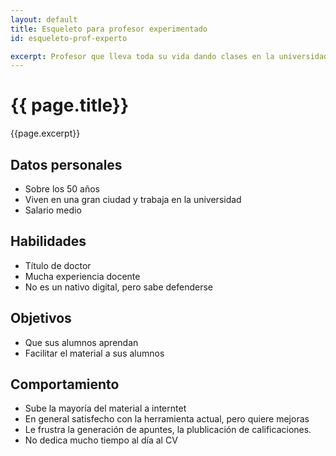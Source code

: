 ```yaml
---
layout: default
title: Esqueleto para profesor experimentado
id: esqueleto-prof-experto

excerpt: Profesor que lleva toda su vida dando clases en la universidad
---
```


# {{ page.title}}

{{page.excerpt}}

## Datos personales

+ Sobre los 50 años
+ Viven en una gran ciudad y trabaja en la universidad
+ Salario medio

## Habilidades

+ Título de doctor
+ Mucha experiencia docente
+ No es un nativo digital, pero sabe defenderse

## Objetivos

+ Que sus alumnos aprendan
+ Facilitar el material a sus alumnos

## Comportamiento

+ Sube la mayoría del material a interntet
+ En general satisfecho con la herramienta actual, pero quiere mejoras
+ Le frustra la generación de apuntes, la plublicación de calificaciones.
+ No dedica mucho tiempo al día al CV
